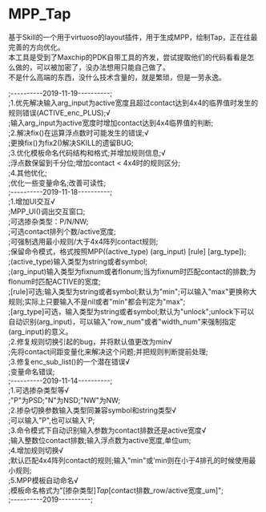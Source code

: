 # MPP_Tap  

基于Skill的一个用于virtuoso的layout插件，用于生成MPP，绘制Tap，正在往最完善的方向优化。  
本工具是受到了Maxchip的PDK自带工具的齐发，尝试提取他们的代码看看是怎么做的，可以被加密了，没办法想用只能自己做了。  
不是什么高端的东西，没什么技术含量的，就是繁琐，但是一劳永逸。  

;----------2019-11-19----------;  
;1.优先解决输入arg_input为active宽度且超过contact达到4x4的临界值时发生的规则错误(ACTIVE_enc_PLUS);√  
	;输入arg_input为active宽度时增加contact达到4x4临界值的判断;  
;2.解决fix()在运算浮点数时可能发生的错误;√  
	;更换fix()为fix2()解决SKILL的遗留BUG;  
;3.优化模板命名代码结构和格式;并增加规则信息;√  
	;浮点数保留到千分位;增加contact < 4x4时的规则区分;  
;4.其他优化;  
	;优化一些变量命名;改善可读性;  
;----------2019-11-18----------;  
;1.增加UI交互√  
	;MPP_UI()调出交互窗口;  
	;可选掺杂类型：P/N/NW;  
	;可选contact排列个数/active宽度;  
		;可强制选用最小规则/大于4x4阵列contact规则;  
	;保留命令模式，格式按照MPP((active_type) (arg_input) [rule] [arg_type]);  
		;(active_type)输入类型为string或者symbol;  
		;(arg_input)输入类型为fixnum或者flonum;当为fixnum时匹配contact的排数;为flonum时匹配ACTIVE的宽度;  
		;[rule]可选;输入类型为string或者symbol;默认为"min";可以输入"max"更换称大规则;实际上只要输入不是nil或者"min"都会判定为"max";  
		;[arg_type]可选，输入类型为string或者symbol;默认为"unlock";unlock下可以自动识别(arg_input)，可以输入"row_num"或者"width_num"来强制指定(arg_input)的意义。  
;2.修复规则切换引起的bug，并将默认值更改为min√  
	;先将contact间距变量化来解决这个问题;并把规则判断提前处理;  
;3.修复enc_sub_list()的一个潜在错误√  
	;变量命名错误;  
;----------2019-11-14----------;  
;1.可选掺杂类型等√  
	;"P"为PSD;"N"为NSD;"NW"为NW;  
;2.掺杂切换参数输入类型同兼容symbol和string类型√  
	;可以输入"P",也可以输入'P;  
;3.命令模式下自动识别输入参数为contact排数还是active宽度√  
	;输入整数位contact排数;输入浮点数为active宽度,单位um;  
;4.增加规则切换√  
	;默认匹配4x4阵列contact的规则;输入"min"或'min则在小于4排孔的时候使用最小规则;  
;5.MPP模板自动命名√  
	;模板命名格式为"[掺杂类型]_Tap_[contact排数_row/active宽度_um]";  
;----------2019----------;  
